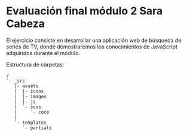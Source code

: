 
# Evaluación final módulo 2 Sara Cabeza

El ejercicio consiste en desarrollar una aplicación web de búsqueda de series de TV, donde demostraremos los conocimientos de JavaScript adquiridos durante el módulo.

Estructura de carpetas:
```
/
`- _src
   |- assets
   |  |- icons
   |  |- images
   |  |- js
   |  `- scss
   |     `- core
   |
   `- templates
      `- partials